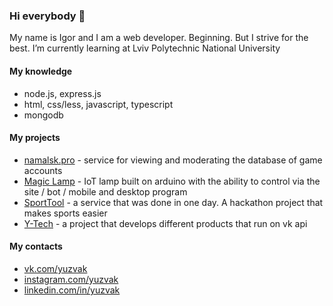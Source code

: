 ### Hi everybody 👋

My name is Igor and I am a web developer. Beginning. But I strive for the best.
I’m currently learning at Lviv Polytechnic National University

#### My knowledge
  * node.js, express.js
  * html, css/less, javascript, typescript
  * mongodb
  
#### My projects
  * [namalsk.pro](https://namalsk.pro) - service for viewing and moderating the database of game accounts
  * [Magic Lamp](https://github.com/Y-Tech-nulp/ML) - IoT lamp built on arduino with the ability to control via the site / bot / mobile and desktop program
  * [SportTool](https://github.com/Y-Tech-nulp/SportTool) - a service that was done in one day. A hackathon project that makes sports easier
  * [Y-Tech](https://vk.com/ytech) - a project that develops different products that run on vk api
  
#### My contacts
  * [vk.com/yuzvak](https://vk.com/yuzvak)
  * [instagram.com/yuzvak](https://instagram.com/yuzvak)
  * [linkedin.com/in/yuzvak](https://linkedin.com/in/yuzvak)
